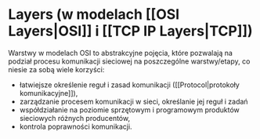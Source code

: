 # Layers (w modelach [[OSI Layers|OSI]] i [[TCP IP Layers|TCP]])
Warstwy w modelach OSI to abstrakcyjne pojęcia, które pozwalają na podział procesu komunikacji sieciowej na poszczególne warstwy/etapy, co niesie za sobą wiele korzyści:
-   łatwiejsze określenie reguł i zasad komunikacji ([[Protocol|protokoły komunikacyjne]]),
-   zarządzanie procesem komunikacji w sieci, określanie jej reguł i zadań
-   współdziałanie na poziomie sprzętowym i programowym produktów sieciowych różnych producentów,
-   kontrola poprawności komunikacji.